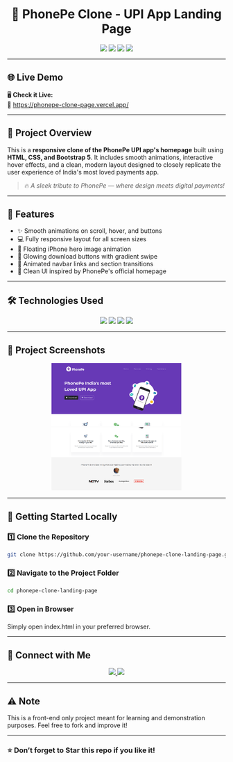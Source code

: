 <h1 align="center">📱 PhonePe Clone - UPI App Landing Page</h1>

<p align="center">
  <img src="https://img.shields.io/badge/HTML5-F16529?style=for-the-badge&logo=html5&logoColor=white"/>
  <img src="https://img.shields.io/badge/CSS3-2965F1?style=for-the-badge&logo=css3&logoColor=white"/>
  <img src="https://img.shields.io/badge/Bootstrap-5.3.0-purple?style=for-the-badge&logo=bootstrap&logoColor=white"/>
  <img src="https://img.shields.io/badge/Responsive-Design-green?style=for-the-badge"/>
</p>

---

## 🌐 Live Demo

🖥️ **Check it Live:**  
🔗 https://phonepe-clone-page.vercel.app/

---

## 📝 Project Overview

This is a **responsive clone of the PhonePe UPI app's homepage** built using **HTML, CSS, and Bootstrap 5**. It includes smooth animations, interactive hover effects, and a clean, modern layout designed to closely replicate the user experience of India's most loved payments app.

> 🔥 *A sleek tribute to PhonePe — where design meets digital payments!*

---

## 🚀 Features

- ✨ Smooth animations on scroll, hover, and buttons
- 💻 Fully responsive layout for all screen sizes
- 📱 Floating iPhone hero image animation
- 🌈 Glowing download buttons with gradient swipe
- 🧠 Animated navbar links and section transitions
- 🎨 Clean UI inspired by PhonePe's official homepage

---

## 🛠️ Technologies Used

<p align="center">
  <img src="https://img.shields.io/badge/HTML5-F16529?style=for-the-badge&logo=html5&logoColor=white"/>
  <img src="https://img.shields.io/badge/CSS3-2965F1?style=for-the-badge&logo=css3&logoColor=white"/>
  <img src="https://img.shields.io/badge/Bootstrap-5.3.0-purple?style=for-the-badge&logo=bootstrap&logoColor=white"/>
  <img src="https://img.shields.io/badge/Animations-CSS--Keyframes-blue?style=for-the-badge"/>
</p>

---

## 🧪 Project Screenshots

<div align="center">
  <img src="images/phonepe1.png" alt="Hero Section" width="300" />
  <img src="images/phonepe2.png" alt="Feature Icon" width="300" />
</div>

---

## 🚀 Getting Started Locally

### 1️⃣ Clone the Repository
```bash
git clone https://github.com/your-username/phonepe-clone-landing-page.git
```
### 2️⃣ Navigate to the Project Folder
```bash
cd phonepe-clone-landing-page
```
### 3️⃣ Open in Browser
Simply open index.html in your preferred browser.

---

## 🙌 Connect with Me
<p align="center"> <a href="https://www.linkedin.com/in/samarth-jaiswal-72b67b313/" target="_blank"> <img src="https://img.shields.io/badge/LinkedIn-Connect-blue?style=for-the-badge&logo=linkedin&logoColor=white"/> </a> <a href="mailto:samjaiswal51@gmail.com"> <img src="https://img.shields.io/badge/Email-Send-red?style=for-the-badge&logo=gmail&logoColor=white"/> </a> </p>

---

## ⚠️ Note
This is a front-end only project meant for learning and demonstration purposes. Feel free to fork and improve it!

---
### ⭐ Don’t forget to Star this repo if you like it!
